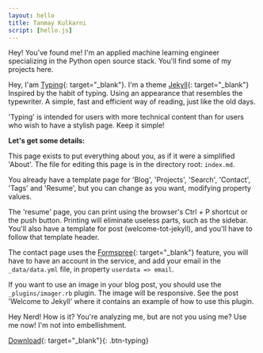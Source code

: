 ```yaml
---
layout: hello
title: Tanmay Kulkarni
script: [hello.js]
---
```


Hey! You've found me! I'm an applied machine learning engineer specializing in the Python open source stack. You'll find some of my projects here.

Hey, I'am [Typing](https://github.com/williamcanin/typing-jekyll-template){: target="_blank"}. I'm a theme [Jekyll](https://jekyllrb.com){: target="_blank"} Inspired by the habit of typing. Using an appearance that resembles the typewriter. A simple, fast and efficient way of reading, just like the old days.

'Typing' is intended for users with more technical content than for users who wish to have a stylish page. Keep it simple!

**Let's get some details:**

This page exists to put everything about you, as if it were a simplified 'About'. The file for editing this page is in the directory root: `index.md`.

You already have a template page for 'Blog', 'Projects', 'Search', 'Contact', 'Tags' and 'Resume', but you can change as you want, modifying property values.

The 'resume' page, you can print using the browser's Ctrl + P shortcut or the push button. Printing will eliminate useless parts, such as the sidebar. You'll also have a template for post (welcome-tot-jekyll), and you'll have to follow that template header.

The contact page uses the [Formspree](https://formspree.io/){: target="_blank"} feature, you will have to have an account in the service, and add your email in the `_data/data.yml` file, in property `userdata => email`.

If you want to use an image in your blog post, you should use the `_plugins/imager.rb` plugin. The image will be responsive. See the post 'Welcome to Jekyll' where it contains an example of how to use this plugin.

Hey Nerd! How is it? You're analyzing me, but are not you using me? Use me now! I'm not into embellishment.


[Download](https://github.com/williamcanin/typing-jekyll-template){: target="_blank"}{: .btn-typing}
